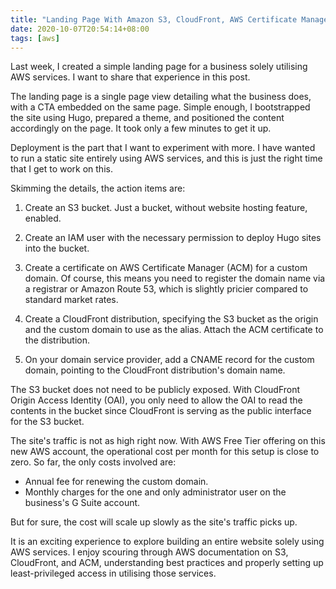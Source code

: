 ```yaml
---
title: "Landing Page With Amazon S3, CloudFront, AWS Certificate Manager"
date: 2020-10-07T20:54:14+08:00
tags: [aws]
---
```

Last week, I created a simple landing page for a business solely utilising AWS services. I want to share that experience in this post.

The landing page is a single page view detailing what the business does, with a CTA embedded on the same page. Simple enough, I bootstrapped the site using Hugo, prepared a theme, and positioned the content accordingly on the page. It took only a few minutes to get it up.

Deployment is the part that I want to experiment with more. I have wanted to run a static site entirely using AWS services, and this is just the right time that I get to work on this.

Skimming the details, the action items are:

  1. Create an S3 bucket. Just a bucket, without website hosting feature, enabled.

  1. Create an IAM user with the necessary permission to deploy Hugo sites into the bucket.

  1. Create a certificate on AWS Certificate Manager (ACM) for a custom domain. Of course, this means you need to register the domain name via a registrar or Amazon Route 53, which is slightly pricier compared to standard market rates.

  1. Create a CloudFront distribution, specifying the S3 bucket as the origin and the custom domain to use as the alias. Attach the ACM certificate to the distribution.

  1. On your domain service provider, add a CNAME record for the custom domain, pointing to the CloudFront distribution's domain name.

The S3 bucket does not need to be publicly exposed. With CloudFront Origin Access Identity (OAI), you only need to allow the OAI to read the contents in the bucket since CloudFront is serving as the public interface for the S3 bucket.

The site's traffic is not as high right now. With AWS Free Tier offering on this new AWS account, the operational cost per month for this setup is close to zero. So far, the only costs involved are:

  - Annual fee for renewing the custom domain.
  - Monthly charges for the one and only administrator user on the business's G Suite account.

But for sure, the cost will scale up slowly as the site's traffic picks up.

It is an exciting experience to explore building an entire website solely using AWS services. I enjoy scouring through AWS documentation on S3, CloudFront, and ACM, understanding best practices and properly setting up least-privileged access in utilising those services.
